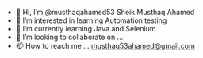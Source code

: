 - 👋 Hi, I’m @musthaqahamed53 Sheik Musthaq Ahamed
- 👀 I’m interested in learning Automation testing 
- 🌱 I’m currently learning Java and Selenium
- 💞️ I’m looking to collaborate on ...
- 📫 How to reach me ... musthaq53ahamed@gmail.com

<!---
musthaqahamed53/musthaqahamed53 is a ✨ special ✨ repository because its `README.md` (this file) appears on your GitHub profile.
You can click the Preview link to take a look at your changes.
--->
